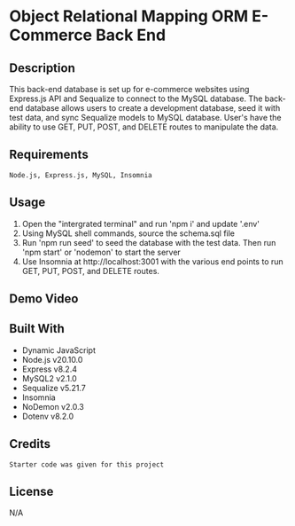 # Object Relational Mapping ORM E-Commerce Back End

## Description
  This back-end database is set up for e-commerce websites using Express.js API and Sequalize to connect to the MySQL database. The back-end database allows users to create a development database, seed it with test data, and sync Sequalize models to MySQL database. User's have the ability to use GET, PUT, POST, and DELETE routes to manipulate the data. 

## Requirements
    Node.js, Express.js, MySQL, Insomnia 

## Usage
  1) Open the "intergrated terminal" and run 'npm i' and update '.env'
  2) Using MySQL shell commands, source the schema.sql file
  3) Run 'npm run seed' to seed the database with the test data. Then run 'npm start' or 'nodemon' to  start the server
  4) Use Insomnia at http://localhost:3001 with the various end points to run GET, PUT, POST, and DELETE routes. 

## Demo Video


## Built With
  * Dynamic JavaScript
  * Node.js v20.10.0
  * Express v8.2.4
  * MySQL2 v2.1.0
  * Sequalize v5.21.7
  * Insomnia
  * NoDemon v2.0.3
  * Dotenv v8.2.0

## Credits
    Starter code was given for this project

## License
  N/A